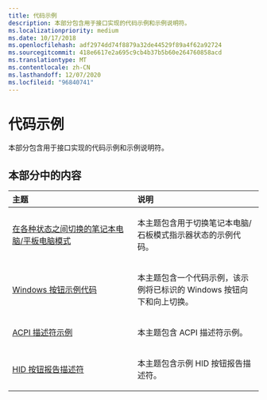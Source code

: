 ```yaml
---
title: 代码示例
description: 本部分包含用于接口实现的代码示例和示例说明符。
ms.localizationpriority: medium
ms.date: 10/17/2018
ms.openlocfilehash: adf2974dd74f8879a32de44529f89a4f62a92724
ms.sourcegitcommit: 418e6617e2a695c9cb4b37b5b60e264760858acd
ms.translationtype: MT
ms.contentlocale: zh-CN
ms.lasthandoff: 12/07/2020
ms.locfileid: "96840741"
---
```

# <a name="code-samples"></a>代码示例


本部分包含用于接口实现的代码示例和示例说明符。

## <a name="span-idin_this_sectionspanin-this-section"></a><span id="in_this_section"></span>本部分中的内容


<table>
<colgroup>
<col width="50%" />
<col width="50%" />
</colgroup>
<thead>
<tr class="header">
<th align="left">主题</th>
<th align="left">说明</th>
</tr>
</thead>
<tbody>
<tr class="odd">
<td align="left"><p><a href="laptop-slate-mode-toggling-between-states.md" data-raw-source="[Laptop/slate mode toggling between states](laptop-slate-mode-toggling-between-states.md)">在各种状态之间切换的笔记本电脑/平板电脑模式</a></p></td>
<td align="left"><p>本主题包含用于切换笔记本电脑/石板模式指示器状态的示例代码。</p></td>
</tr>
<tr class="even">
<td align="left"><p><a href="windows-button-sample-code.md" data-raw-source="[Windows button sample code](windows-button-sample-code.md)">Windows 按钮示例代码</a></p></td>
<td align="left"><p>本主题包含一个代码示例，该示例将已标识的 Windows 按钮向下和向上切换。</p></td>
</tr>
<tr class="odd">
<td align="left"><p><a href="acpi-descriptor-samples.md" data-raw-source="[ACPI descriptor samples](acpi-descriptor-samples.md)">ACPI 描述符示例</a></p></td>
<td align="left"><p>本主题包含 ACPI 描述符示例。</p></td>
</tr>
<tr class="even">
<td align="left"><p><a href="hid-button-report-descriptors.md" data-raw-source="[HID button report descriptors](hid-button-report-descriptors.md)">HID 按钮报告描述符</a></p></td>
<td align="left"><p>本主题包含示例 HID 按钮报告描述符。</p></td>
</tr>
</tbody>
</table>

 

 

 




